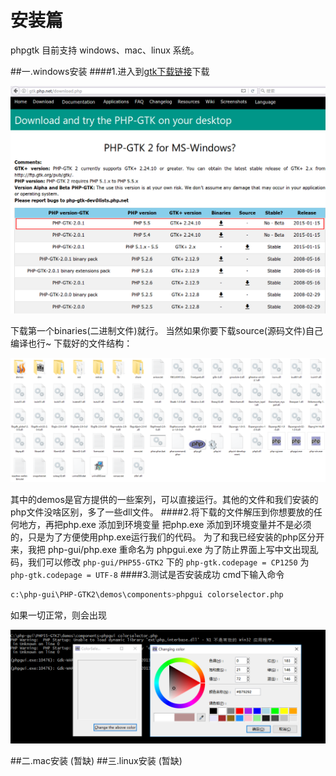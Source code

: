 安装篇
=====

phpgtk 目前支持 windows、mac、linux 系统。

##一.windows安装
####1.进入到[gtk下载链接](gtk.php.net/download.php)下载

![download](https://raw.githubusercontent.com/phpstudyOne/phpGUI/install/document/1-install/download.png)

下载第一个binaries(二进制文件)就行。
当然如果你要下载source(源码文件)自己编译也行~
下载好的文件结构：

![binaries](https://raw.githubusercontent.com/phpstudyOne/phpGUI/install/document/1-install/binaries.png)

其中的demos是官方提供的一些案列，可以直接运行。其他的文件和我们安装的php文件没啥区别，多了一些dll文件。
####2.将下载的文件解压到你想要放的任何地方，再把php.exe 添加到环境变量
把php.exe 添加到环境变量并不是必须的，只是为了方便使用php.exe运行我们的代码。
为了和我已经安装的php区分开来，我把 php-gui/php.exe 重命名为 phpgui.exe
为了防止界面上写中文出现乱码，我们可以修改 `php-gui/PHP55-GTK2` 下的 
`php-gtk.codepage = CP1250` 为  `php-gtk.codepage = UTF-8`
####3.测试是否安装成功
cmd下输入命令
```sh
c:\php-gui\PHP-GTK2\demos\components>phpgui colorselector.php
```
如果一切正常，则会出现

![test](https://raw.githubusercontent.com/phpstudyOne/phpGUI/install/document/1-install/test.png)

##二.mac安装
(暂缺)
##三.linux安装
(暂缺)

